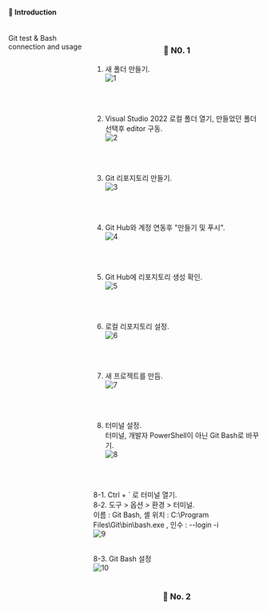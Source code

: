 <div align="left">

#### 📑 Introduction
<br/>
<div style="display:flex; flex-direction:row;">
Git test & Bash connection and usage

<br/>
<br/>
<div align="center">

### 🌲 N0. 1<br/>
<div align="left">

1. 새 폴더 만들기.<br/>
![1](https://github.com/CheonJaeJin/Git_Test/assets/121233482/e9759c82-43d7-485e-93fc-21a756050c53)

<br/>
<br/>

2. Visual Studio 2022 로컬 폴더 열기, 만들었던 폴더 선택후 editor 구동.<br/>
![2](https://github.com/CheonJaeJin/Git_Test/assets/121233482/1558e79f-d47a-40ac-98c9-1645357f210f)
<br/>
<br/>

3. Git 리포지토리 만들기. <br/>
![3](https://github.com/CheonJaeJin/Git_Test/assets/121233482/ad2008c3-fac3-40fd-a8df-c6f6b8ef1ee6)
<br/>
<br/>

4. Git Hub와 계정 연동후 "만들기 및 푸시". <br/>
![4](https://github.com/CheonJaeJin/Git_Test/assets/121233482/5dfd3733-2d10-4a1b-a0d7-4461b1caaf07)
<br/>
<br/>

5. Git Hub에 리포지토리 생성 확인. <br/>
![5](https://github.com/CheonJaeJin/Git_Test/assets/121233482/929a68d0-b30c-41ec-aaf4-0144ace26dba)
<br/>
<br/>

6. 로컬 리포지토리 설정. <br/>
![6](https://github.com/CheonJaeJin/Git_Test/assets/121233482/4031d1d2-82c0-4a80-9ecf-3b63f3b56f7b)
<br/>
<br/>

7. 새 프로젝트를 만듬. <br/>
![7](https://github.com/CheonJaeJin/Git_Test/assets/121233482/807cd8fc-c56c-45b3-bf87-2e8388d84029)
<br/>
<br/>

8. 터미널 설정.<br/>
터미널, 개발자 PowerShell이 아닌 Git Bash로 바꾸기.<br/>
![8](https://github.com/CheonJaeJin/Git_Test/assets/121233482/a52f0b8b-7a16-447f-9285-80d3e7eb7db8)
<br/>
<br/>

8-1. Ctrl + ` 로 터미널 열기.<br/>
8-2. 도구 > 옵션 > 환경 > 터미널. <br/>
이름 : Git Bash, 셸 위치 :  C:\Program Files\Git\bin\bash.exe , 인수 : --login -i <br/>
![9](https://github.com/CheonJaeJin/Git_Test/assets/121233482/69f21685-21ff-40fc-af62-d7969627198d)
<br/>
<br/>

  
8-3. Git Bash 설정<br/>
![10](https://github.com/CheonJaeJin/Git_Test/assets/121233482/46ceb73d-dac8-4dd2-af88-1a7b9ffbb283)
<br/>
<br/>


<div align="center">

### 🌲 No. 2<br/>
<div align="left">


  </div><br>
